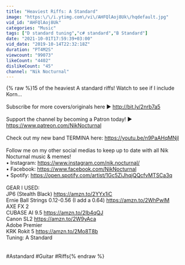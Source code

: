 ```yaml
---
title: "Heaviest Riffs: A Standard"
image: "https:\/\/i.ytimg.com\/vi\/AHFQlAoj8Uk\/hqdefault.jpg"
vid_id: "AHFQlAoj8Uk"
categories: "Music"
tags: ["D standard tuning","c# standard","B Standard"]
date: "2021-10-01T17:59:39+03:00"
vid_date: "2019-10-14T22:32:18Z"
duration: "PT4M2S"
viewcount: "99073"
likeCount: "4402"
dislikeCount: "45"
channel: "Nik Nocturnal"
---
```

{% raw %}15 of the heaviest A standard riffs! Watch to see if I include Korn...<br /><br />Subscribe for more covers/originals here ► <a rel="nofollow" target="blank" href="http://bit.ly/2nrb7a5">http://bit.ly/2nrb7a5</a><br /><br />Support the channel by becoming a Patron today! ► <a rel="nofollow" target="blank" href="https://www.patreon.com/NikNocturnal">https://www.patreon.com/NikNocturnal</a><br /><br />Check out my new band TERMINA here: <a rel="nofollow" target="blank" href="https://youtu.be/n9PaAHqMNjI">https://youtu.be/n9PaAHqMNjI</a><br /><br />Follow me on my other social medias to keep up to date with all Nik Nocturnal music &amp; memes!<br />• Instagram: <a rel="nofollow" target="blank" href="https://www.instagram.com/nik.nocturnal/">https://www.instagram.com/nik.nocturnal/</a><br />• Facebook: <a rel="nofollow" target="blank" href="https://www.facebook.com/NikNocturnal">https://www.facebook.com/NikNocturnal</a><br />• Spotify: <a rel="nofollow" target="blank" href="https://open.spotify.com/artist/1Gc5ZiJhqjQQcfvMTSCa3q">https://open.spotify.com/artist/1Gc5ZiJhqjQQcfvMTSCa3q</a><br /><br />GEAR I USED:<br />JP6 (Stealth Black) <a rel="nofollow" target="blank" href="https://amzn.to/2YYx1iC">https://amzn.to/2YYx1iC</a><br />Ernie Ball Strings 0.12-0.56 (I add a 0.64) <a rel="nofollow" target="blank" href="https://amzn.to/2WhPwlM">https://amzn.to/2WhPwlM</a><br />AXE FX 2<br />CUBASE AI 9.5 <a rel="nofollow" target="blank" href="https://amzn.to/2Ib4qQJ">https://amzn.to/2Ib4qQJ</a><br />Canon SL2 <a rel="nofollow" target="blank" href="https://amzn.to/2W9yAca">https://amzn.to/2W9yAca</a><br />Adobe Premier<br />KRK Rokit 5 <a rel="nofollow" target="blank" href="https://amzn.to/2Mo8T8b">https://amzn.to/2Mo8T8b</a><br />Tuning: A Standard<br /><br /><br />#Astandard #Guitar #Riffs{% endraw %}
